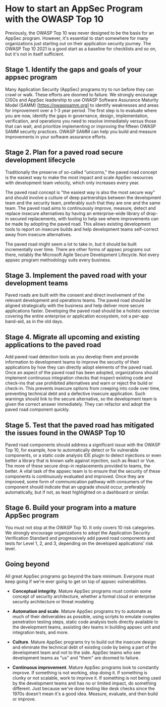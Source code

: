 # How to start an AppSec Program with the OWASP Top 10

Previously, the OWASP Top 10 was never designed to be the basis for an
AppSec program. However, it's essential to start somewhere for many
organizations just starting out on their application security journey.
The OWASP Top 10 2021 is a good start as a baseline for checklists and
so on, but it's not in itself sufficient.

## Stage 1. Identify the gaps and goals of your appsec program

Many Application Security (AppSec) programs try to run before they can
crawl or walk. These efforts are doomed to failure. We strongly
encourage CISOs and AppSec leadership to use OWASP Software Assurance
Maturity Model (SAMM) \[<https://owaspsamm.org>\] to identify weaknesses
and areas for improvement over a 1-3 year period. The first step is to
evaluate where you are now, identify the gaps in governance, design,
implementation, verification, and operations you need to resolve
immediately versus those that can wait, and prioritize implementing or
improving the fifteen OWASP SAMM security practices. OWASP SAMM can help
you build and measure improvements in your software assurance efforts.

## Stage 2. Plan for a paved road secure development lifecycle

Traditionally the preserve of so-called "unicorns," the paved road
concept is the easiest way to make the most impact and scale AppSec
resources with development team velocity, which only increases every
year.

The paved road concept is "the easiest way is also the most secure way"
and should involve a culture of deep partnerships between the
development team and the security team, preferably such that they are
one and the same team. The paved road aims to continuously improve,
measure, detect and replace insecure alternatives by having an
enterprise-wide library of drop-in secured replacements, with tooling to
help see where improvements can be made by adopting the paved road. This
allows existing development tools to report on insecure builds and help
development teams self-correct away from insecure alternatives.

The paved road might seem a lot to take in, but it should be built
incrementally over time. There are other forms of appsec programs out
there, notably the Microsoft Agile Secure Development Lifecycle. Not
every appsec program methodology suits every business.

## Stage 3. Implement the paved road with your development teams

Paved roads are built with the consent and direct involvement of the
relevant development and operations teams. The paved road should be
aligned strategically with the business and help deliver more secure
applications faster. Developing the paved road should be a holistic
exercise covering the entire enterprise or application ecosystem, not a
per-app band-aid, as in the old days.

## Stage 4. Migrate all upcoming and existing applications to the paved road

Add paved road detection tools as you develop them and provide
information to development teams to improve the security of their
applications by how they can directly adopt elements of the paved road.
Once an aspect of the paved road has been adopted, organizations should
implement continuous integration checks that inspect existing code and
check-ins that use prohibited alternatives and warn or reject the build
or check-in. This prevents insecure options from creeping into code over
time, preventing technical debt and a defective insecure application.
Such warnings should link to the secure alternative, so the development
team is given the correct answer immediately. They can refactor and
adopt the paved road component quickly.

## Stage 5. Test that the paved road has mitigated the issues found in the OWASP Top 10

Paved road components should address a significant issue with the OWASP
Top 10, for example, how to automatically detect or fix vulnerable
components, or a static code analysis IDE plugin to detect injections or
even better a library that is known safe against injection, such as
React or Vue. The more of these secure drop-in replacements provided to
teams, the better. A vital task of the appsec team is to ensure that the
security of these components is continuously evaluated and improved.
Once they are improved, some form of communication pathway with
consumers of the component should indicate that an upgrade should occur,
preferably automatically, but if not, as least highlighted on a
dashboard or similar.

## Stage 6. Build your program into a mature AppSec program

You must not stop at the OWASP Top 10. It only covers 10 risk
categories. We strongly encourage organizations to adopt the Application
Security Verification Standard and progressively add paved road
components and tests for Level 1, 2, and 3, depending on the developed
applications' risk level.

## Going beyond

All great AppSec programs go beyond the bare minimum. Everyone must keep
going if we're ever going to get on top of appsec vulnerabilities.

-   **Conceptual integrity**. Mature AppSec programs must contain some
    concept of security architecture, whether a formal cloud or
    enterprise security architecture or threat modeling

-   **Automation and scale**. Mature AppSec programs try to automate as
    much of their deliverables as possible, using scripts to emulate
    complex penetration testing steps, static code analysis tools
    directly available to the development teams, assisting dev teams in
    building appsec unit and integration tests, and more.

-   **Culture**. Mature AppSec programs try to build out the insecure
    design and eliminate the technical debt of existing code by being a
    part of the development team and not to the side. AppSec teams who
    see development teams as "us" and "them" are doomed to failure.

-   **Continuous improvement**. Mature AppSec programs look to
    constantly improve. If something is not working, stop doing it. If
    something is clunky or not scalable, work to improve it. If
    something is not being used by the development teams and has no or
    limited impact, do something different. Just because we've done
    testing like desk checks since the 1970s doesn't mean it's a good
    idea. Measure, evaluate, and then build or improve.
